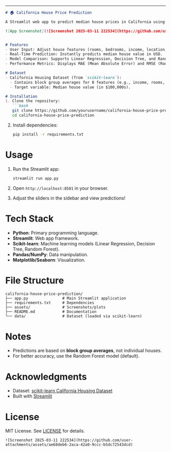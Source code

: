 

---

```markdown
# 🏠 California House Price Prediction

A Streamlit web app to predict median house prices in California using machine learning regression models. Users can input house features via sliders and get instant predictions.

![App Screenshot](![Screenshot 2025-03-11 222534](https://github.com/user-attachments/assets/84b28934-1370-4374-b617-ec60e29bb029))


# Features
- User Input: Adjust house features (rooms, bedrooms, income, location, etc.) using sliders.
- Real-Time Prediction: Instantly predicts median house value in USD.
- Model Comparison: Supports Linear Regression, Decision Tree, and Random Forest models.
- Performance Metrics: Displays MAE (Mean Absolute Error) and RMSE (Root Mean Squared Error).

# Dataset
- California Housing Dataset (from `scikit-learn`):
  - Contains block group averages for 8 features (e.g., income, rooms, population).
  - Target variable: Median house value (in $100,000s).

# Installation
1. Clone the repository:
   ```bash
   git clone https://github.com/yourusername/california-house-price-prediction.git
   cd california-house-price-prediction
   ```

2. Install dependencies:
   ```bash
   pip install -r requirements.txt
   ```

# Usage
1. Run the Streamlit app:
   ```bash
   streamlit run app.py
   ```

2. Open `http://localhost:8501` in your browser.

3. Adjust the sliders in the sidebar and view predictions!

# Tech Stack
- **Python**: Primary programming language.
- **Streamlit**: Web app framework.
- **Scikit-learn**: Machine learning models (Linear Regression, Decision Tree, Random Forest).
- **Pandas/NumPy**: Data manipulation.
- **Matplotlib/Seaborn**: Visualization.

# File Structure
```
california-house-price-prediction/
├── app.py               # Main Streamlit application
├── requirements.txt     # Dependencies
├── assets/              # Screenshots/plots
├── README.md            # Documentation
└── data/                # Dataset (loaded via scikit-learn)
```

# Notes
- Predictions are based on **block group averages**, not individual houses.
- For better accuracy, use the Random Forest model (default).

# Acknowledgments
- Dataset: [scikit-learn California Housing Dataset](https://scikit-learn.org/stable/modules/generated/sklearn.datasets.fetch_california_housing.html)
- Built with [Streamlit](https://streamlit.io)

# License
MIT License. See [LICENSE](LICENSE) for details.
```
![Screenshot 2025-03-11 222534](https://github.com/user-attachments/assets/ae68deb6-2aca-42a0-9ccc-b5dc72543dcd)




